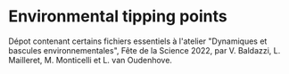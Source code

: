 # Environmental tipping points

Dépot contenant certains fichiers essentiels à l'atelier "Dynamiques et bascules environnementales", Fête de la Science 2022, par V. Baldazzi, L. Mailleret, M. Monticelli et L. van Oudenhove.
